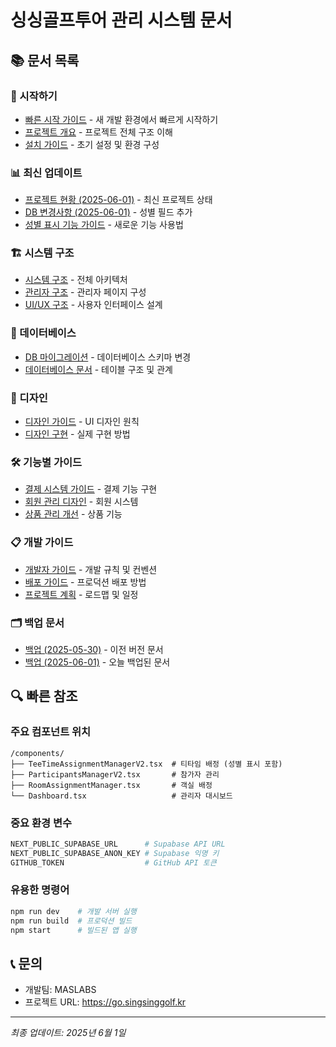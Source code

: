 # 싱싱골프투어 관리 시스템 문서

## 📚 문서 목록

### 🚀 시작하기
- [빠른 시작 가이드](./QUICK_START_GUIDE.md) - 새 개발 환경에서 빠르게 시작하기
- [프로젝트 개요](./project-overview.md) - 프로젝트 전체 구조 이해
- [설치 가이드](./setup.md) - 초기 설정 및 환경 구성

### 📊 최신 업데이트
- [프로젝트 현황 (2025-06-01)](./PROJECT_STATUS_20250601.md) - 최신 프로젝트 상태
- [DB 변경사항 (2025-06-01)](./DB_CHANGES_20250601.md) - 성별 필드 추가
- [성별 표시 기능 가이드](./GENDER_DISPLAY_GUIDE.md) - 새로운 기능 사용법

### 🏗 시스템 구조
- [시스템 구조](./system-structure.md) - 전체 아키텍처
- [관리자 구조](./admin-structure.md) - 관리자 페이지 구성
- [UI/UX 구조](./ui-ux-structure.md) - 사용자 인터페이스 설계

### 💾 데이터베이스
- [DB 마이그레이션](./db_migration.md) - 데이터베이스 스키마 변경
- [데이터베이스 문서](./database/) - 테이블 구조 및 관계

### 🎨 디자인
- [디자인 가이드](./design-guide.md) - UI 디자인 원칙
- [디자인 구현](./design-implementation.md) - 실제 구현 방법

### 🛠 기능별 가이드
- [결제 시스템 가이드](./payment-system-guide.md) - 결제 기능 구현
- [회원 관리 디자인](./member-management-design.md) - 회원 시스템
- [상품 관리 개선](./product-management-enhancement.md) - 상품 기능

### 📋 개발 가이드
- [개발자 가이드](./DEVELOPER_GUIDE.md) - 개발 규칙 및 컨벤션
- [배포 가이드](./deployment_guide.md) - 프로덕션 배포 방법
- [프로젝트 계획](./project_plan.md) - 로드맵 및 일정

### 🗂 백업 문서
- [백업 (2025-05-30)](./backup_20250530/) - 이전 버전 문서
- [백업 (2025-06-01)](./backup_20250601/) - 오늘 백업된 문서

## 🔍 빠른 참조

### 주요 컴포넌트 위치
```
/components/
├── TeeTimeAssignmentManagerV2.tsx  # 티타임 배정 (성별 표시 포함)
├── ParticipantsManagerV2.tsx       # 참가자 관리
├── RoomAssignmentManager.tsx       # 객실 배정
└── Dashboard.tsx                   # 관리자 대시보드
```

### 중요 환경 변수
```bash
NEXT_PUBLIC_SUPABASE_URL      # Supabase API URL
NEXT_PUBLIC_SUPABASE_ANON_KEY # Supabase 익명 키
GITHUB_TOKEN                  # GitHub API 토큰
```

### 유용한 명령어
```bash
npm run dev    # 개발 서버 실행
npm run build  # 프로덕션 빌드
npm start      # 빌드된 앱 실행
```

## 📞 문의
- 개발팀: MASLABS
- 프로젝트 URL: https://go.singsinggolf.kr

---
*최종 업데이트: 2025년 6월 1일*
